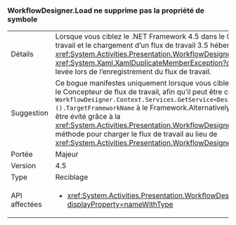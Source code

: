 ### <a name="workflowdesignerload-doesnt-remove-symbol-property"></a>WorkflowDesigner.Load ne supprime pas la propriété de symbole

|   |   |
|---|---|
|Détails|Lorsque vous ciblez le .NET Framework 4.5 dans le Concepteur de flux de travail et le chargement d’un flux de travail 3.5 hébergé à nouveau avec le <xref:System.Activities.Presentation.WorkflowDesigner.Load> (méthode), un <xref:System.Xaml.XamlDuplicateMemberException?displayProperty=name> est levée lors de l’enregistrement du flux de travail.|
|Suggestion|Ce bogue manifestes uniquement lorsque vous ciblez .NET Framework 4.5 dans le Concepteur de flux de travail, afin qu’il peut être contourné en définissant le <code>WorkflowDesigner.Context.Services.GetService&lt;DesignerConfigurationService&gt;().TargetFrameworkName</code> à le Framework.Alternatively .NET 4.0, le problème peut être évité grâce à la <xref:System.Activities.Presentation.WorkflowDesigner.Load(System.String)> méthode pour charger le flux de travail au lieu de <xref:System.Activities.Presentation.WorkflowDesigner.Load>.|
|Portée|Majeur|
|Version|4.5|
|Type|Reciblage|
|API affectées|<ul><li><xref:System.Activities.Presentation.WorkflowDesigner.Load?displayProperty=nameWithType></li></ul>|

